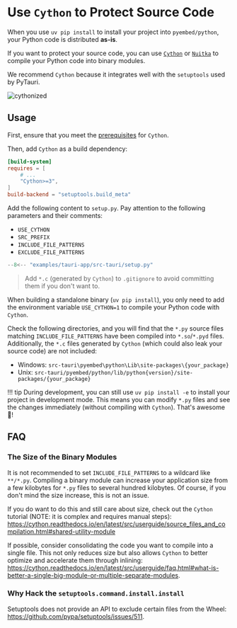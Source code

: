 # Use `Cython` to Protect Source Code

When you use `uv pip install` to install your project into `pyembed/python`, your Python code is distributed **as-is**.

If you want to protect your source code, you can use [`Cython`](https://github.com/cython/cython/) or [`Nuitka`](https://github.com/Nuitka/Nuitka/) to compile your Python code into binary modules.

We recommend `Cython` because it integrates well with the `setuptools` used by PyTauri.

![cythonized](https://github.com/user-attachments/assets/d4ecc6ae-b27f-4b8a-ad3e-28d406cd6ead)

## Usage

First, ensure that you meet the [prerequisites](https://cython.readthedocs.io/en/latest/src/quickstart/install.html#installing-cython) for `Cython`.

Then, add `Cython` as a build dependency:

```toml title="src-tauri/pyproject.toml"
[build-system]
requires = [
    # ...
    "Cython>=3",
]
build-backend = "setuptools.build_meta"
```

Add the following content to `setup.py`. Pay attention to the following parameters and their comments:

- `USE_CYTHON`
- `SRC_PREFIX`
- `INCLUDE_FILE_PATTERNS`
- `EXCLUDE_FILE_PATTERNS`

```python title="src-tauri/setup.py"
--8<-- "examples/tauri-app/src-tauri/setup.py"
```

> Add `*.c` (generated by `Cython`) to `.gitignore` to avoid committing them if you don't want to.

When building a standalone binary (`uv pip install`), you only need to add the environment variable `USE_CYTHON=1` to compile your Python code with `Cython`.

Check the following directories, and you will find that the `*.py` source files matching `INCLUDE_FILE_PATTERNS` have been compiled into `*.so`/`*.pyd` files. Additionally, the `*.c` files generated by `Cython` (which could also leak your source code) are not included:

- Windows: `src-tauri\pyembed\python\Lib\site-packages\{your_package}`
- Unix: `src-tauri/pyembed/python/lib/python{version}/site-packages/{your_package}`

!!! tip
    During development, you can still use `uv pip install -e` to install your project in development mode. This means you can modify `*.py` files and see the changes immediately (without compiling with `Cython`). That's awesome 🎉!

## FAQ

### The Size of the Binary Modules

It is not recommended to set `INCLUDE_FILE_PATTERNS` to a wildcard like `**/*.py`. Compiling a binary module can increase your application size from a few kilobytes for `*.py` files to several hundred kilobytes. Of course, if you don't mind the size increase, this is not an issue.

If you do want to do this and still care about size, check out the `Cython` tutorial (NOTE: it is complex and requires manual steps): <https://cython.readthedocs.io/en/latest/src/userguide/source_files_and_compilation.html#shared-utility-module>

If possible, consider consolidating the code you want to compile into a single file. This not only reduces size but also allows `Cython` to better optimize and accelerate them through inlining: <https://cython.readthedocs.io/en/latest/src/userguide/faq.html#what-is-better-a-single-big-module-or-multiple-separate-modules>.

### Why Hack the `setuptools.command.install.install`

Setuptools does not provide an API to exclude certain files from the Wheel: <https://github.com/pypa/setuptools/issues/511>.
